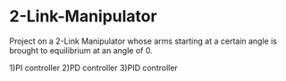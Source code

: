 # 2-Link-Manipulator
Project on a 2-Link Manipulator whose arms starting at a certain angle is brought to equilibrium at an angle of 0.

1)PI controller
2)PD controller
3)PID controller
